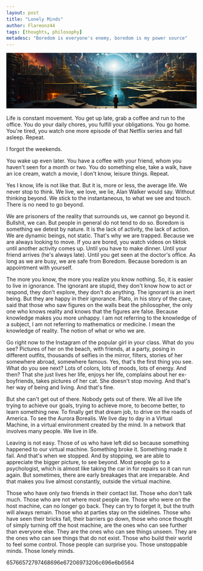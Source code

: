 ```yaml
---
layout: post
title: "Lonely Minds"
author: Flareonz44
tags: [thoughts, philosophy]
metadesc: "Boredom is everyone's enemy, boredom is my power source"
---
```

![reality](/images/2024-3-8-lonely-minds/banner.webp)

Life is constant movement. You get up late, grab a coffee and run to the office. You do your daily chores, you fulfill your obligations. You go home. You're tired, you watch one more episode of that Netflix series and fall asleep. Repeat.

I forgot the weekends.

You wake up even later. You have a coffee with your friend, whom you haven't seen for a month or two. You do something else, take a walk, have an ice cream, watch a movie, I don't know, leisure things. Repeat.

Yes I know, life is not like that. But it is, more or less, the average life. We never stop to think. We live, we love, we lie, Alan Walker would say. Without thinking beyond. We stick to the instantaneous, to what we see and touch. There is no need to go beyond.

We are prisoners of the reality that surrounds us, we cannot go beyond it. Bullshit, we can. But people in general do not tend to do so. Boredom is something we detest by nature. It is the lack of activity, the lack of action. We are dynamic beings, not static. That's why we are trapped. Because we are always looking to move. If you are bored, you watch videos on tiktok until another activity comes up. Until you have to make dinner. Until your friend arrives (he's always late). Until you get seen at the doctor's office. As long as we are busy, we are safe from Boredom. Because boredom is an appointment with yourself.

The more you know, the more you realize you know nothing. So, it is easier to live in ignorance. The ignorant are stupid, they don't know how to act or respond, they don't explore, they don't do anything. The ignorant is an inert being. But they are happy in their ignorance. Plato, in his story of the cave, said that those who saw figures on the walls beat the philosopher, the only one who knows reality and knows that the figures are false. Because knowledge makes you more unhappy. I am not referring to the knowledge of a subject, I am not referring to mathematics or medicine. I mean the knowledge of reality. The notion of what or who we are. 

Go right now to the Instagram of the popular girl in your class. What do you see? Pictures of her on the beach, with friends, at a party, posing in different outfits, thousands of selfies in the mirror, filters, stories of her somewhere abroad, somewhere famous. Yes, that's the first thing you see. What do you see next? Lots of colors, lots of moods, lots of energy. And then? That she just lives her life, enjoys her life, complains about her ex-boyfriends, takes pictures of her cat. She doesn't stop moving. And that's her way of being and living. And that's fine.

But she can't get out of there. Nobody gets out of there. We all live life trying to achieve our goals, trying to achieve more, to become better, to learn something new. To finally get that dream job, to drive on the roads of America. To see the Aurora Borealis. We live day to day in a Virtual Machine, in a virtual environment created by the mind. In a network that involves many people. We live in life.

Leaving is not easy. Those of us who have left did so because something happened to our virtual machine. Something broke it. Something made it fail. And that's when we stopped. And by stopping, we are able to appreciate the bigger picture, to see beyond. Most people go to a psychologist, which is almost like taking the car in for repairs so it can run again. But sometimes, there are early breakages that are irreparable. And that makes you live almost constantly, outside the virtual machine.

Those who have only two friends in their contact list. Those who don't talk much. Those who are not where most people are. Those who were on the host machine, can no longer go back. They can try to forget it, but the truth will always remain. Those who at parties stay on the sidelines. Those who have seen their bricks fall, their barriers go down, those who once thought of simply turning off the host machine, are the ones who can see further than everyone else. They are the ones who can see things unseen. They are the ones who can see things that do not exist. Those who build their world to feel some control. Those people can surprise you. Those unstoppable minds. Those lonely minds.

65766572797468696e67206973206c696e6b6564